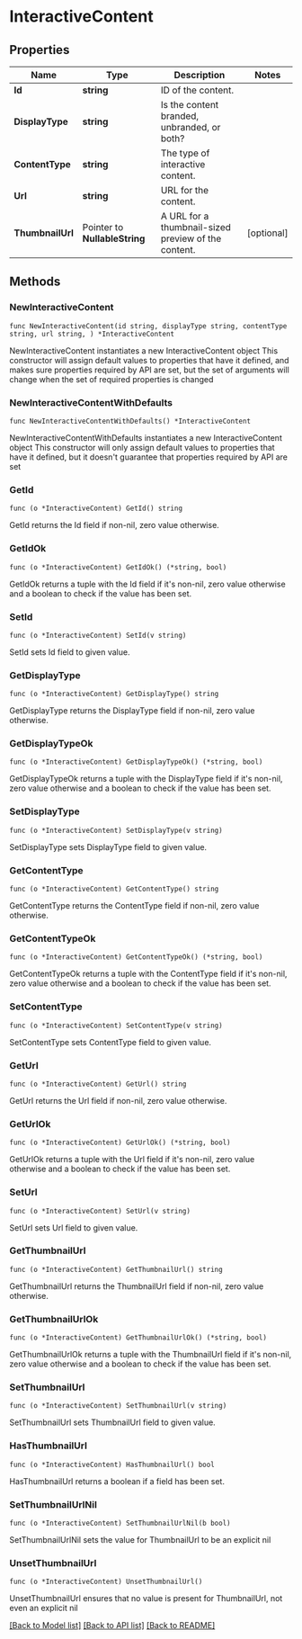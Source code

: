 # InteractiveContent

## Properties

Name | Type | Description | Notes
------------ | ------------- | ------------- | -------------
**Id** | **string** | ID of the content. | 
**DisplayType** | **string** | Is the content branded, unbranded, or both? | 
**ContentType** | **string** | The type of interactive content. | 
**Url** | **string** | URL for the content. | 
**ThumbnailUrl** | Pointer to **NullableString** | A URL for a thumbnail-sized preview of the content. | [optional] 

## Methods

### NewInteractiveContent

`func NewInteractiveContent(id string, displayType string, contentType string, url string, ) *InteractiveContent`

NewInteractiveContent instantiates a new InteractiveContent object
This constructor will assign default values to properties that have it defined,
and makes sure properties required by API are set, but the set of arguments
will change when the set of required properties is changed

### NewInteractiveContentWithDefaults

`func NewInteractiveContentWithDefaults() *InteractiveContent`

NewInteractiveContentWithDefaults instantiates a new InteractiveContent object
This constructor will only assign default values to properties that have it defined,
but it doesn't guarantee that properties required by API are set

### GetId

`func (o *InteractiveContent) GetId() string`

GetId returns the Id field if non-nil, zero value otherwise.

### GetIdOk

`func (o *InteractiveContent) GetIdOk() (*string, bool)`

GetIdOk returns a tuple with the Id field if it's non-nil, zero value otherwise
and a boolean to check if the value has been set.

### SetId

`func (o *InteractiveContent) SetId(v string)`

SetId sets Id field to given value.


### GetDisplayType

`func (o *InteractiveContent) GetDisplayType() string`

GetDisplayType returns the DisplayType field if non-nil, zero value otherwise.

### GetDisplayTypeOk

`func (o *InteractiveContent) GetDisplayTypeOk() (*string, bool)`

GetDisplayTypeOk returns a tuple with the DisplayType field if it's non-nil, zero value otherwise
and a boolean to check if the value has been set.

### SetDisplayType

`func (o *InteractiveContent) SetDisplayType(v string)`

SetDisplayType sets DisplayType field to given value.


### GetContentType

`func (o *InteractiveContent) GetContentType() string`

GetContentType returns the ContentType field if non-nil, zero value otherwise.

### GetContentTypeOk

`func (o *InteractiveContent) GetContentTypeOk() (*string, bool)`

GetContentTypeOk returns a tuple with the ContentType field if it's non-nil, zero value otherwise
and a boolean to check if the value has been set.

### SetContentType

`func (o *InteractiveContent) SetContentType(v string)`

SetContentType sets ContentType field to given value.


### GetUrl

`func (o *InteractiveContent) GetUrl() string`

GetUrl returns the Url field if non-nil, zero value otherwise.

### GetUrlOk

`func (o *InteractiveContent) GetUrlOk() (*string, bool)`

GetUrlOk returns a tuple with the Url field if it's non-nil, zero value otherwise
and a boolean to check if the value has been set.

### SetUrl

`func (o *InteractiveContent) SetUrl(v string)`

SetUrl sets Url field to given value.


### GetThumbnailUrl

`func (o *InteractiveContent) GetThumbnailUrl() string`

GetThumbnailUrl returns the ThumbnailUrl field if non-nil, zero value otherwise.

### GetThumbnailUrlOk

`func (o *InteractiveContent) GetThumbnailUrlOk() (*string, bool)`

GetThumbnailUrlOk returns a tuple with the ThumbnailUrl field if it's non-nil, zero value otherwise
and a boolean to check if the value has been set.

### SetThumbnailUrl

`func (o *InteractiveContent) SetThumbnailUrl(v string)`

SetThumbnailUrl sets ThumbnailUrl field to given value.

### HasThumbnailUrl

`func (o *InteractiveContent) HasThumbnailUrl() bool`

HasThumbnailUrl returns a boolean if a field has been set.

### SetThumbnailUrlNil

`func (o *InteractiveContent) SetThumbnailUrlNil(b bool)`

 SetThumbnailUrlNil sets the value for ThumbnailUrl to be an explicit nil

### UnsetThumbnailUrl
`func (o *InteractiveContent) UnsetThumbnailUrl()`

UnsetThumbnailUrl ensures that no value is present for ThumbnailUrl, not even an explicit nil

[[Back to Model list]](../README.md#documentation-for-models) [[Back to API list]](../README.md#documentation-for-api-endpoints) [[Back to README]](../README.md)


